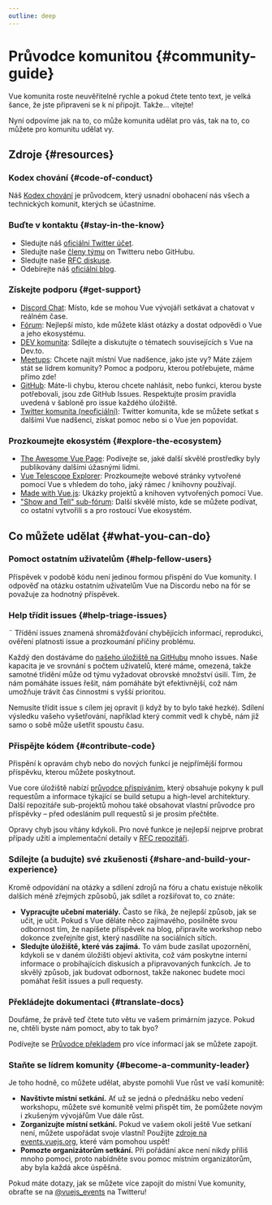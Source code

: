 ```yaml
---
outline: deep
---
```


# Průvodce komunitou {#community-guide}

Vue komunita roste neuvěřitelně rychle a pokud čtete tento text, je velká šance, že jste připraveni se k ní připojit. Takže... vítejte!

Nyní odpovíme jak na to, co může komunita udělat pro vás, tak na to, co můžete pro komunitu udělat vy.

## Zdroje {#resources}

### Kodex chování {#code-of-conduct}

Náš [Kodex chování](/about/coc) je průvodcem, který usnadní obohacení nás všech a technických komunit, kterých se účastníme.

### Buďte v kontaktu {#stay-in-the-know}

- Sledujte náš [oficiální Twitter účet](https://twitter.com/vuejs).
- Sledujte naše [členy týmu](./team) on Twitteru nebo GitHubu.
- Sledujte naše [RFC diskuse](https://github.com/vuejs/rfcs).
- Odebírejte náš [oficiální blog](https://blog.vuejs.org/).

### Získejte podporu {#get-support}

- [Discord Chat](https://chat.vuejs.org/): Místo, kde se mohou Vue vývojáři setkávat a chatovat v reálném čase.
- [Fórum](https://forum.vuejs.org/): Nejlepší místo, kde můžete klást otázky a dostat odpovědi o Vue a jeho ekosystému.
- [DEV komunita](https://dev.to/t/vue): Sdílejte a diskutujte o tématech souvisejících s Vue na Dev.to.
- [Meetups](https://events.vuejs.org/meetups): Chcete najít místní Vue nadšence, jako jste vy? Máte zájem stát se lídrem komunity? Pomoc a podporu, kterou potřebujete, máme přímo zde!
- [GitHub](https://github.com/vuejs): Máte-li chybu, kterou chcete nahlásit, nebo funkci, kterou byste potřebovali, jsou zde GitHub Issues. Respektujte prosím pravidla uvedená v šabloně pro issue každého úložiště.
- [Twitter komunita (neoficiální)](https://twitter.com/i/communities/1516368750634840064): Twitter komunita, kde se můžete setkat s dalšími Vue nadšenci, získat pomoc nebo si o Vue jen popovídat.

### Prozkoumejte ekosystém {#explore-the-ecosystem}

- [The Awesome Vue Page](https://github.com/vuejs/awesome-vue): Podívejte se, jaké další skvělé prostředky byly publikovány dalšími úžasnými lidmi.
- [Vue Telescope Explorer](https://vuetelescope.com/explore): Prozkoumejte webové stránky vytvořené pomocí Vue s vhledem do toho, jaký rámec / knihovny používají.
- [Made with Vue.js](https://madewithvuejs.com/): Ukázky projektů a knihoven vytvořených pomocí Vue.
- ["Show and Tell" sub-fórum](https://forum.vuejs.org/c/show-and-tell): Další skvělé místo, kde se můžete podívat, co ostatní vytvořili s a pro rostoucí Vue ekosystém.

## Co můžete udělat {#what-you-can-do}

### Pomoct ostatním uživatelům {#help-fellow-users}

Příspěvek v podobě kódu není jedinou formou přispění do Vue komunity. I odpověď na otázku ostatním uživatelům Vue na Discordu nebo na fór se považuje za hodnotný příspěvek.

### Help třídit issues {#help-triage-issues}
¨
Třídění issues znamená shromážďování chybějících informací, reprodukci, ověření platnosti issue a prozkoumání příčiny problému.

Každý den dostáváme do [našeho úložiště na GitHubu](https://github.com/vuejs) mnoho issues. Naše kapacita je ve srovnání s počtem uživatelů, které máme, omezená, takže samotné třídění může od týmu vyžadovat obrovské množství úsilí. Tím, že nám pomáháte issues řešit, nám pomáháte být efektivnější, což nám umožňuje trávit čas činnostmi s vyšší prioritou.

Nemusíte třídit issue s cílem jej opravit (i když by to bylo také hezké). Sdílení výsledku vašeho vyšetřování, například který commit vedl k chybě, nám již samo o sobě může ušetřit spoustu času.

### Přispějte kódem {#contribute-code}

Přispění k opravám chyb nebo do nových funkcí je nejpřímější formou příspěvku, kterou můžete poskytnout.

Vue core úložiště nabízí [průvodce přispíváním](https://github.com/vuejs/core/blob/main/.github/contributing.md), který obsahuje pokyny k pull requestům a informace týkající se build setupu a high-level architektury. Další repozitáře sub-projektů mohou také obsahovat vlastní průvodce pro příspěvky – před odesláním pull requestů si je prosím přečtěte.

Opravy chyb jsou vítány kdykoli. Pro nové funkce je nejlepší nejprve probrat případy užití a implementační detaily v [RFC repozitáři](https://github.com/vuejs/rfcs/discussions).

### Sdílejte (a budujte) své zkušenosti {#share-and-build-your-experience}

Kromě odpovídání na otázky a sdílení zdrojů na fóru a chatu existuje několik dalších méně zřejmých způsobů, jak sdílet a rozšiřovat to, co znáte:

- **Vypracujte učební materiály.** Často se říká, že nejlepší způsob, jak se učit, je učit. Pokud s Vue děláte něco zajímavého, posilněte svou odbornost tím, že napíšete příspěvek na blog, připravíte workshop nebo dokonce zveřejníte gist, který nasdílíte na sociálních sítích.
- **Sledujte úložiště, které vás zajímá.** To vám bude zasílat upozornění, kdykoli se v daném úložišti objeví aktivita, což vám poskytne interní informace o probíhajících diskusích a připravovaných funkcích. Je to skvělý způsob, jak budovat odbornost, takže nakonec budete moci pomáhat řešit issues a pull requesty.

### Překládejte dokumentaci {#translate-docs}

Doufáme, že právě teď čtete tuto větu ve vašem primárním jazyce. Pokud ne, chtěli byste nám pomoct, aby to tak byo?

Podívejte se [Průvodce překladem](/translations/) pro více informací jak se můžete zapojit.

### Staňte se lídrem komunity {#become-a-community-leader}

Je toho hodně, co můžete udělat, abyste pomohli Vue růst ve vaší komunitě:

- **Navštivte místní setkání.** Ať už se jedná o přednášku nebo vedení workshopu, můžete své komunitě velmi přispět tím, že pomůžete novým i zkušeným vývojářům Vue dále růst.
- **Zorganizujte místní setkání.** Pokud ve vašem okolí ještě Vue setkaní není, můžete uspořádat svoje vlastní! Použijte [zdroje na events.vuejs.org](https://events.vuejs.org/resources/#getting-started), které vám pomohou uspět!
- **Pomozte organizátorům setkání.** Při pořádání akce není nikdy příliš mnoho pomoci, proto nabídněte svou pomoc místním organizátorům, aby byla každá akce úspěšná.

Pokud máte dotazy, jak se můžete více zapojit do místní Vue komunity, obraťte se na [@vuejs_events](https://www.twitter.com/vuejs_events) na Twitteru!
